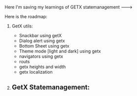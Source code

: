 Here I'm saving my learnings of GETX statemanagement --->

Here is the roadmap:

1) GetX utils:
   - Snackbar using getX
   - Dialog alert using getx
   - Bottom Sheet using getx
   - Theme mode [light and dark] using getx
   - navigators using getx
   - routs
   - getx heights and width
   - getx localization

2) GetX Statemanagement:
   - 